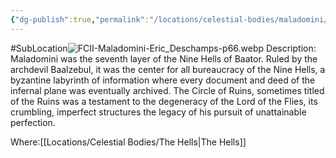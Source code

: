 ```yaml
---
{"dg-publish":true,"permalink":"/locations/celestial-bodies/maladomini/"}
---
```


#SubLocation![FCII-Maladomini-Eric_Deschamps-p66.webp](/img/user/Images/FCII-Maladomini-Eric_Deschamps-p66.webp)
Description:
Maladomini was the seventh layer of the Nine Hells of Baator. Ruled by the archdevil Baalzebul, it was the center for all bureaucracy of the Nine Hells, a byzantine labyrinth of information where every document and deed of the infernal plane was eventually archived. The Circle of Ruins, sometimes titled of the Ruins was a testament to the degeneracy of the Lord of the Flies, its crumbling, imperfect structures the legacy of his pursuit of unattainable perfection.

Where:[[Locations/Celestial Bodies/The Hells\|The Hells]]